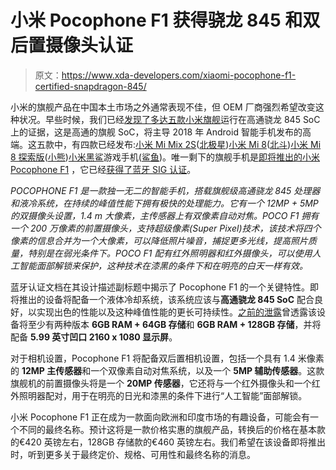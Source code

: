 # 小米 Pocophone F1 获得骁龙 845 和双后置摄像头认证

> 原文：<https://www.xda-developers.com/xiaomi-pocophone-f1-certified-snapdragon-845/>

小米的旗舰产品在中国本土市场之外通常表现不佳，但 OEM 厂商强烈希望改变这种状况。早些时候，我们已经[发现了多达五款小米旗舰](https://www.xda-developers.com/xiaomi-flagship-smartphone-india-snapdragon-845/)运行在高通骁龙 845 SoC 上的证据，这是高通的旗舰 SoC，将主导 2018 年 Android 智能手机发布的高端。这五款中，有四款已经发布:[小米 Mi Mix 2S](https://forum.xda-developers.com/xiaomi-mi-mix-2s)([北极星](https://www.xda-developers.com/xiaomi-mi-mix-2s-android-oreo-3400-mah-battery/))[小米 Mi 8](https://forum.xda-developers.com/mi-8)([北斗](https://www.xda-developers.com/xiaomi-flagship-in-display-fingerprint-sensor/))[小米 Mi 8 探索版](https://www.xda-developers.com/xiaomi-mi-8-mi-8-explorer-edition-mi-8-se-china-launch/)([小熊](https://www.xda-developers.com/xiaomi-flagship-in-display-fingerprint-sensor/))[小米黑鲨](https://www.xda-developers.com/xiaomi-black-shark-gaming-phone-announced/)游戏手机([鲨鱼](https://www.xda-developers.com/xiaomis-black-shark-razer-phone-competitor/))。唯一剩下的旗舰手机是[即将推出的小米 Pocophone F1](https://www.xda-developers.com/xiaomi-pocophone-f1-pricing-ram-storage-variants-leak/) ，它已经[获得了蓝牙 SIG 认证](https://launchstudio.bluetooth.com/ListingDetails/65225)。

*POCOPHONE F1 是一款独一无二的智能手机，搭载旗舰级高通骁龙 845 处理器和液冷系统，在持续的峰值性能下拥有极快的处理能力。它有一个 12MP + 5MP 的双摄像头设置，1.4 m 大像素，主传感器上有双像素自动对焦。POCO F1 拥有一个 200 万像素的前置摄像头，支持超级像素(Super Pixel)技术，该技术将四个像素的信息合并为一个大像素，可以降低照片噪音，捕捉更多光线，提高照片质量，特别是在弱光条件下。POCO F1 配有红外照明器和红外摄像头，可以使用人工智能面部解锁来保护，这种技术在漆黑的条件下和在明亮的白天一样有效。*

蓝牙认证文档在其设计描述副标题中揭示了 Pocophone F1 的一个关键特性。即将推出的设备将配备一个液体冷却系统，该系统应该与**高通骁龙 845 SoC** 配合良好，以实现出色的性能以及这种峰值性能的更长可持续性。[之前的泄露](https://www.xda-developers.com/xiaomi-pocophone-f1-pricing-ram-storage-variants-leak/)曾透露该设备将至少有两种版本 **6GB RAM + 64GB 存储**和 **6GB RAM + 128GB 存储**，并将配备 **5.99 英寸凹口 2160 x 1080 显示屏**。

对于相机设置，Pocophone F1 将配备双后置相机设置，包括一个具有 1.4 米像素的 **12MP 主传感器**和一个双像素自动对焦系统，以及一个 **5MP 辅助传感器**。这款旗舰机的前置摄像头将是一个 **20MP 传感器**，它还将与一个红外摄像头和一个红外照明器配对，用于在明亮的日光和漆黑的条件下进行“人工智能”面部解锁。

小米 Pocophone F1 正在成为一款面向欧洲和印度市场的有趣设备，可能会有一个不同的最终名称。预计这将是一款价格实惠的旗舰产品，转换后的价格在基本款的€420 英镑左右，128GB 存储款的€460 英镑左右。我们希望在该设备即将推出时，听到更多关于最终定价、规格、可用性和最终名称的消息。